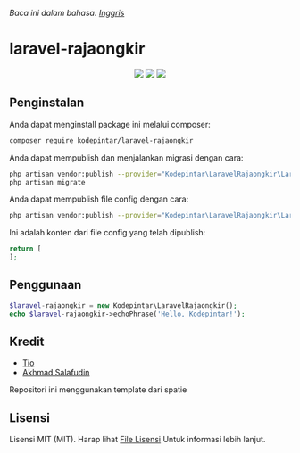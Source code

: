 *Baca ini dalam bahasa: [Inggris](README.md)*

# laravel-rajaongkir

<p align="center">
<img src="https://img.shields.io/static/v1?label=Language&message=PHP&color=green">
<img src="https://img.shields.io/static/v1?label=Version&message=8.0&color=blue">
<img src="https://img.shields.io/static/v1?label=Framework&message=Laravel&color=red">
</p>

## Penginstalan

Anda dapat menginstall package ini melalui composer:

```bash
composer require kodepintar/laravel-rajaongkir
```

Anda dapat mempublish dan menjalankan migrasi dengan cara:

```bash
php artisan vendor:publish --provider="Kodepintar\LaravelRajaongkir\LaravelRajaongkirServiceProvider" --tag="laravel-rajaongkir-migrations"
php artisan migrate
```

Anda dapat mempublish file config dengan cara:
```bash
php artisan vendor:publish --provider="Kodepintar\LaravelRajaongkir\LaravelRajaongkirServiceProvider" --tag="laravel-rajaongkir-config"
```

Ini adalah konten dari file config yang telah dipublish:

```php
return [
];
```

## Penggunaan

```php
$laravel-rajaongkir = new Kodepintar\LaravelRajaongkir();
echo $laravel-rajaongkir->echoPhrase('Hello, Kodepintar!');
```

## Kredit

- [Tio](https://github.com/sangvictim)
- [Akhmad Salafudin](https://github.com/axmad386)

Repositori ini menggunakan template dari spatie

## Lisensi

Lisensi MIT (MIT). Harap lihat [File Lisensi](LICENSE.md) Untuk informasi lebih lanjut.
